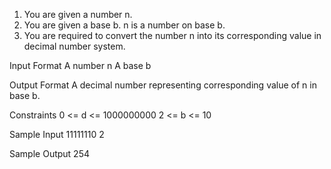 1. You are given a number n.
2. You are given a base b. n is a number on base b.
3. You are required to convert the number n into its corresponding value in decimal number system.

Input Format
    A number n
    A base b

Output Format
    A decimal number representing corresponding value of n in base b.

Constraints
    0 <= d <= 1000000000
    2 <= b <= 10

Sample Input
    11111110
    2

Sample Output
    254